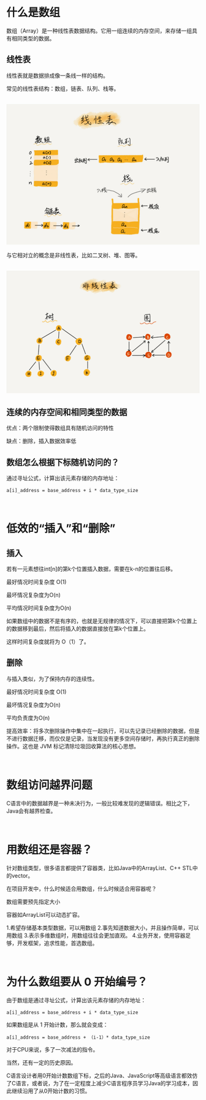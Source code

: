 # 什么是数组

数组（Array）是一种线性表数据结构。它用一组连续的内存空间，来存储一组具有相同类型的数据。

## 线性表

线性表就是数据排成像一条线一样的结构。

常见的线性表结构：数组，链表、队列、栈等。

<br/>
<img src='https://github.com/jiangxia/Algorithms/raw/master/images/4.jpg' width='800'>
<br/>

与它相对立的概念是非线性表，比如二叉树、堆、图等。

<br/>
<img src='https://github.com/jiangxia/Algorithms/raw/master/images/5.jpg' width='800'>
<br/>

## 连续的内存空间和相同类型的数据

优点：两个限制使得数组具有随机访问的特性

缺点：删除，插入数据效率低

## 数组怎么根据下标随机访问的？

通过寻址公式，计算出该元素存储的内存地址：

```
a[i]_address = base_address + i * data_type_size
```

<br/>

# 低效的“插入”和“删除”

## 插入

若有一元素想往int[n]的第k个位置插入数据，需要在k-n的位置往后移。

最好情况时间复杂度 O(1)

最坏情况复杂度为O(n)

平均情况时间复杂度为O(n)

如果数组中的数据不是有序的，也就是无规律的情况下，可以直接把第k个位置上的数据移到最后，然后将插入的数据直接放在第k个位置上。

这样时间复杂度就将为 O（1）了。

## 删除

与插入类似，为了保持内存的连续性。

最好情况时间复杂度 O(1)

最坏情况复杂度为O(n)

平均负责度为O(n)

提高效率：将多次删除操作中集中在一起执行，可以先记录已经删除的数据，但是不进行数据迁移，而仅仅是记录，当发现没有更多空间存储时，再执行真正的删除操作。这也是 JVM 标记清除垃圾回收算法的核心思想。

<br/>

# 数组访问越界问题

C语言中的数据越界是一种未决行为，一般比较难发现的逻辑错误。相比之下，Java会有越界检查。

<br/>

# 用数组还是容器？

针对数组类型，很多语言都提供了容器类，比如Java中的ArrayList、C++ STL中的vector。

在项目开发中，什么时候适合用数组，什么时候适合用容器呢？

数组需要预先指定大小

容器如ArrayList可以动态扩容。

1.希望存储基本类型数据，可以用数组
2.事先知道数据大小，并且操作简单，可以用数组
3.表示多维数组时，用数组往往会更加直观。
4.业务开发，使用容器足够，开发框架，追求性能，首选数组。

<br/>

# 为什么数组要从 0 开始编号？

由于数组是通过寻址公式，计算出该元素存储的内存地址：

```
a[i]_address = base_address + i * data_type_size
```

如果数组是从 1 开始计数，那么就会变成：

```
a[i]_address = base_address + （i-1）* data_type_size
```

对于CPU来说，多了一次减法的指令。

当然，还有一定的历史原因。

C语言设计者用0开始计数数组下标，之后的Java、JavaScript等高级语言都效仿了C语言，或者说，为了在一定程度上减少C语言程序员学习Java的学习成本，因此继续沿用了从0开始计数的习惯。